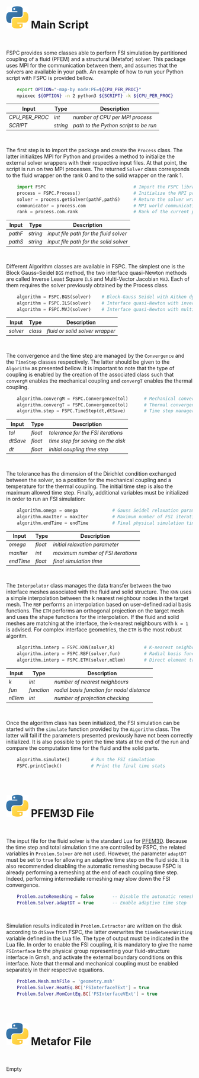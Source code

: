 # <img src="Python.svg" width="60"/> Main Script

<br />

FSPC provides some classes able to perform FSI simulation by partitioned coupling of a fluid (PFEM) and a structural (Metafor) solver. This package uses MPI for the communication between them, and assumes that the solvers are available in your path. An example of how to run your Python script with FSPC is provided bellow.

```sh
    export OPTION="-map-by node:PE=${CPU_PER_PROC}"
    mpiexec ${OPTION} -n 2 python3 ${SCRIPT} -k ${CPU_PER_PROC}
```

| Input               | Type           | Description                                   |
|---------------------|----------------|-----------------------------------------------|
| *CPU_PER_PROC*      | *int*          | *number of CPU per MPI process*               |
| *SCRIPT*            | *string*       | *path to the Python script to be run*         |

<br />

The first step is to import the package and create the `Process` class. The latter initializes MPI for Python and provides a method to initialize the external solver wrappers with their respective input files. At that point, the script is run on two MPI processes. The returned `Solver` class corresponds to the fluid wrapper on the rank 0 and to the solid wrapper on the rank 1.

```python
    import FSPC                                 # Import the FSPC library
    process = FSPC.Process()                    # Initialize the MPI process
    solver = process.getSolver(pathF,pathS)     # Return the solver wrapper
    communicator = process.com                  # MPI world communication class
    rank = process.com.rank                     # Rank of the current process
```

| Input             | Type              | Description                                   |
|-------------------|-------------------|-----------------------------------------------|
| *pathF*           | *string*          | *input file path for the fluid solver*        |
| *pathS*           | *string*          | *input file path for the solid solver*        |

<br />

Different Algorithm classes are available in FSPC. The simplest one is the Block Gauss–Seidel `BGS` method, the two interface quasi-Newton methods are called Inverse Least Square `ILS` and Multi-Vector Jacobian `MVJ`. Each of them requires the solver previously obtained by the Process class.

```python
    algorithm = FSPC.BGS(solver)    # Block-Gauss Seidel with Aitken dynamic relexation
    algorithm = FSPC.ILS(solver)    # Interface quasi-Newton with inverse least squares 
    algorithm = FSPC.MVJ(solver)    # Interface quasi-Newton with multi-vector Jacobian
```

| Input             | Type                      | Description                               |
|-------------------|---------------------------|-------------------------------------------|
| *solver*          | *class*                   | *fluid or solid solver wrapper*           |

<br />

The convergence and the time step are managed by the `Convergence` and the `TimeStep` classes respectively. The latter should be given to the `Algorithm` as presented bellow. It is important to note that the type of coupling is enabled by the creation of the associated class such that `convergM` enables the mechanical coupling and `convergT` enables the thermal coupling.

```python
    algorithm.convergM = FSPC.Convergence(tol)      # Mechanical convergence class
    algorithm.convergT = FSPC.Convergence(tol)      # Thermal convergence class
    algorithm.step = FSPC.TimeStep(dt,dtSave)       # Time step manager class
```

| Input             | Type                      | Description                                |
|-------------------|---------------------------|--------------------------------------------|
| *tol*             | *float*                   | *tolerance for the FSI iterations*         |
| *dtSave*          | *float*                   | *time step for saving on the disk*         |
| *dt*              | *float*                   | *initial coupling time step*          |

<br />

The tolerance has the dimension of the Dirichlet condition exchanged between the solver, so a position for the mechanical coupling and a temperature for the thermal coupling. The initial time step is also the maximum allowed time step. Finally, additional variables must be initialized in order to run an FSI simulation:

```python
    algorithm.omega = omega             # Gauss Seidel relaxation parameter
    algorithm.maxIter = maxIter         # Maximum number of FSI iterations
    algorithm.endTime = endTime         # Final physical simulation time
```

| Input             | Type                      | Description                               |
|-------------------|---------------------------|-------------------------------------------|
| *omega*           | *float*                   | *initial relaxation parameter*            |
| *maxIter*         | *int*                     | *maximum number of FSI iterations*        |
| *endTime*         | *float*                   | *final simulation time*                   |

<br />

The `Interpolator` class manages the data transfer between the two interface meshes associated with the fluid and solid structure. The `KNN` uses a simple interpolation between the k nearest neighbour nodes in the target mesh. The `RBF` performs an interpolation based on user-defined radial basis functions. The `ETM` performs an orthogonal projection on the target mesh and uses the shape functions for the interpolation. If the fluid and solid meshes are matching at the interface, the k-nearest neighbours with `k = 1` is advised. For complex interface geometries, the `ETM` is the most robust algoritm.

```python
    algorithm.interp = FSPC.KNN(solver,k)           # K-nearest neighbours interpolator
    algorithm.interp = FSPC.RBF(solver,fun)         # Radial basis function interpolator
    algorithm.interp = FSPC.ETM(solver,nElem)       # Direct element transfer method
```

| Input             | Type                      | Description                                     |
|-------------------|---------------------------|-------------------------------------------------|
| *k*               | *int*                     | *number of nearest neighbours*                  |
| *fun*             | *function*                | *radial basis function for nodal distance*      |
| *nElem*           | *int*                     | *number of projection checking*                 |

<br />

Once the algorithm class has been initialized, the FSI simulation can be started with the `simulate` function provided by the `ALgorithm` class. The latter will fail if the parameters presented previously have not been correctly initialized. It is also possible to print the time stats at the end of the run and compare the computation time for the fluid and the solid parts.

```python
    algorithm.simulate()        # Run the FSI simulation
    FSPC.printClock()           # Print the final time stats
```

<br />

# <img src="Python.svg" width="60"/> PFEM3D File

<br />

The input file for the fluid solver is the standard Lua for [PFEM3D](https://github.com/ImperatorS79/PFEM3D). Because the time step and total simulation time are controlled by FSPC, the related variables in `Problem.Solver` are not used. However, the parameter `adaptDT` must be set to `true` for allowing an adaptive time step on the fluid side. It is also recommended disabling the automatic remeshing because FSPC is already performing a remeshing at the end of each coupling time step. Indeed, performing intermediate remeshing may slow down the FSI convergence.

```lua
    Problem.autoRemeshing = false       -- Disable the automatic remeshing
    Problem.Solver.adaptDT = true       -- Enable adaptive time step
```

<br />

Simulation results indicated in `Problem.Extractor` are written on the disk according to `dtSave` from FSPC, the latter overwrites the `timeBetweenWriting` variable defined in the Lua file. The type of output must be indicated in the Lua file. In order to enable the FSI coupling, it is mandatory to give the name `FSInterface` to the physical group representing your fluid-structure interface in Gmsh, and activate the external boundary conditions on this interface. Note that thermal and mechanical coupling must be enabled separately in their respective equations.

```lua
    Problem.Mesh.mshFile = 'geometry.msh'
    Problem.Solver.HeatEq.BC['FSInterfaceTExt'] = true
    Problem.Solver.MomContEq.BC['FSInterfaceVExt'] = true
```

<br />

# <img src="Python.svg" width="60"/> Metafor File

<br />

Empty